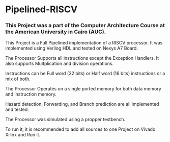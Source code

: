 # Pipelined-RISCV
### This Project was a part of the Computer Architecture Course at the American University in Cairo (AUC).

This Project is a Full Pipelined implementation of a RISCV processor. It was implemented using Verilog HDL and tested on Nexys A7 Board.

The Processor Supports all instructions except the Exception Handlers. It also supports Multplication and division operations. 

Instructions can be Full word (32 bits) or Half word (16 bits) instructions or a mix of both. 

The Processor Operates on a single ported memory for both data memory and instruction memory.

Hazard detection, Forwarding, and Branch prediction are all implemented and tested.

The Processor was simulated using a propper testbench.

To run it, it is recommended to add all sources to one Project on Vivado Xilinx and Run it.
